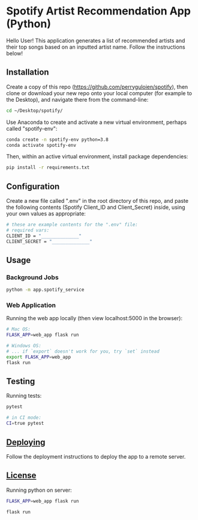 # Spotify Artist Recommendation App (Python)

Hello User!
This application generates a list of recommended artists and their top songs based on an inputted artist name. Follow the instructions below!

## Installation

Create a copy of this repo (https://github.com/perryguloien/spotify), then clone or download your new repo onto your local computer (for example to the Desktop), and navigate there from the command-line:

```sh
cd ~/Desktop/spotify/
```

Use Anaconda to create and activate a new virtual environment, perhaps called "spotify-env":

```sh
conda create -n spotify-env python=3.8
conda activate spotify-env
```

Then, within an active virtual environment, install package dependencies:

```sh
pip install -r requirements.txt
```

## Configuration

Create a new file called ".env" in the root directory of this repo, and paste the following contents (Spotify Client_ID and Client_Secret) inside, using your own values as appropriate:

```sh
# these are example contents for the ".env" file:
# required vars:
CLIENT_ID = "______________"
CLIENT_SECRET = "______________"
```

## Usage

### Background Jobs
```sh
python -m app.spotify_service
```

### Web Application

Running the web app locally (then view localhost:5000 in the browser):

```sh
# Mac OS:
FLASK_APP=web_app flask run

# Windows OS:
# ... if `export` doesn't work for you, try `set` instead
export FLASK_APP=web_app
flask run
```

## Testing

Running tests:

```sh
pytest

# in CI mode:
CI=true pytest
```

## [Deploying](/DEPLOYING.md)

Follow the deployment instructions to deploy the app to a remote server.

## [License](/LICENSE.md)

Running python on server: 

```sh
FLASK_APP=web_app flask run

flask run

